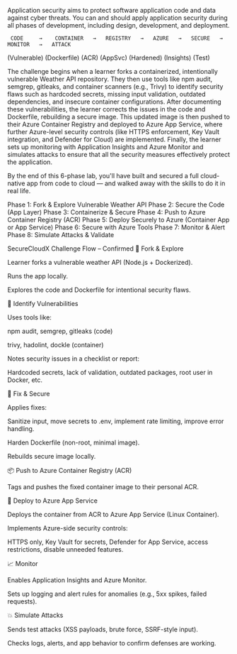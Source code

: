 Application security aims to protect software application code and data against cyber threats. You can and should apply application security during all phases of development, including design, development, and deployment.
     
     
     CODE     →    CONTAINER   →   REGISTRY   →   AZURE   →   SECURE   →   MONITOR   →   ATTACK
  (Vulnerable)    (Dockerfile)     (ACR)         (AppSvc)     (Hardened)   (Insights)   (Test)

The challenge begins when a learner forks a containerized, intentionally vulnerable Weather API repository. They then use tools like npm audit, semgrep, gitleaks, and container scanners (e.g., Trivy) to identify security flaws such as hardcoded secrets, missing input validation, outdated dependencies, and insecure container configurations. After documenting these vulnerabilities, the learner corrects the issues in the code and Dockerfile, rebuilding a secure image. This updated image is then pushed to their Azure Container Registry and deployed to Azure App Service, where further Azure-level security controls (like HTTPS enforcement, Key Vault integration, and Defender for Cloud) are implemented. Finally, the learner sets up monitoring with Application Insights and Azure Monitor and simulates attacks to ensure that all the security measures effectively protect the application.

 By the end of this 6-phase lab, you'll have built and secured a full cloud-native app from code to cloud — and walked away with the skills to do it in real life.

Phase 1: Fork & Explore Vulnerable Weather API
Phase 2: Secure the Code (App Layer)
Phase 3: Containerize & Secure
Phase 4: Push to Azure Container Registry (ACR)
Phase 5: Deploy Securely to Azure (Container App or App Service)
Phase 6: Secure with Azure Tools
Phase 7: Monitor & Alert
Phase 8: Simulate Attacks & Validate

SecureCloudX Challenge Flow – Confirmed
🧪 Fork & Explore

Learner forks a vulnerable weather API (Node.js + Dockerized).

Runs the app locally.

Explores the code and Dockerfile for intentional security flaws.

🔎 Identify Vulnerabilities

Uses tools like:

npm audit, semgrep, gitleaks (code)

trivy, hadolint, dockle (container)

Notes security issues in a checklist or report:

Hardcoded secrets, lack of validation, outdated packages, root user in Docker, etc.

🔧 Fix & Secure

Applies fixes:

Sanitize input, move secrets to .env, implement rate limiting, improve error handling.

Harden Dockerfile (non-root, minimal image).

Rebuilds secure image locally.

📦 Push to Azure Container Registry (ACR)

Tags and pushes the fixed container image to their personal ACR.

🚀 Deploy to Azure App Service

Deploys the container from ACR to Azure App Service (Linux Container).

Implements Azure-side security controls:

HTTPS only, Key Vault for secrets, Defender for App Service, access restrictions, disable unneeded features.

📈 Monitor

Enables Application Insights and Azure Monitor.

Sets up logging and alert rules for anomalies (e.g., 5xx spikes, failed requests).

💥 Simulate Attacks

Sends test attacks (XSS payloads, brute force, SSRF-style input).

Checks logs, alerts, and app behavior to confirm defenses are working.
